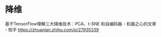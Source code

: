# 降维











基于TensorFlow理解三大降维技术：PCA、t-SNE 和自编码器 - 机器之心的文章 - 知乎 https://zhuanlan.zhihu.com/p/27935339


























